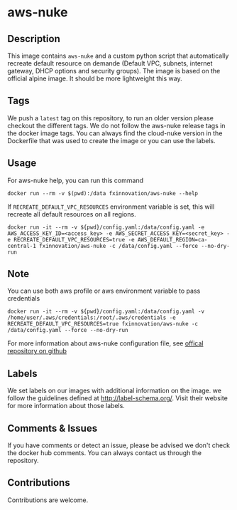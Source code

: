# aws-nuke

## Description
This image contains `aws-nuke` and a custom python script that automatically recreate default resource on demande (Default VPC, subnets, internet gateway, DHCP options and security groups). The image is based on the official alpine image. It should be more lightweight this way.

## Tags
We push a `latest` tag on this repository, to run an older version please checkout the different tags.
We do not follow the aws-nuke release tags in the docker image tags. You can always find the cloud-nuke version in the Dockerfile that was used to create the image or you can use the labels.

## Usage
For aws-nuke help, you can run this command

`docker run --rm -v $(pwd):/data fxinnovation/aws-nuke --help`

If `RECREATE_DEFAULT_VPC_RESOURCES` environment variable is set, this will recreate all default resources on all regions.

`docker run -it --rm -v ${pwd}/config.yaml:/data/config.yaml -e AWS_ACCESS_KEY_ID=<access_key> -e AWS_SECRET_ACCESS_KEY=<secret_key> -e RECREATE_DEFAULT_VPC_RESOURCES=true -e AWS_DEFAULT_REGION=ca-central-1 fxinnovation/aws-nuke -c /data/config.yaml --force --no-dry-run`


## Note
You can use both aws profile or aws environment variable to pass credentials

`docker run -it --rm -v ${pwd}/config.yaml:/data/config.yaml -v /home/user/.aws/credentials:/root/.aws/credentials -e RECREATE_DEFAULT_VPC_RESOURCES=true fxinnovation/aws-nuke -c /data/config.yaml --force --no-dry-run`

For more information about aws-nuke configuration file, see [offical repository on github](https://github.com/rebuy-de/aws-nuke)

## Labels
We set labels on our images with additional information on the image. we follow the guidelines defined at http://label-schema.org/. Visit their website for more information about those labels.

## Comments & Issues
If you have comments or detect an issue, please be advised we don't check the docker hub comments. You can always contact us through the repository.

## Contributions
Contributions are welcome.
